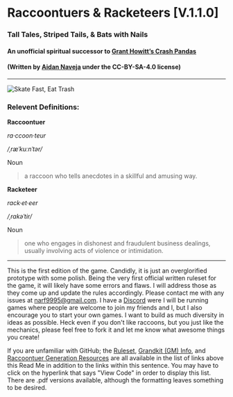 # __Raccoontuers & Racketeers__ [V.1.1.0]
### Tall Tales, Striped Tails, & Bats with Nails
#### An unofficial spiritual successor to [Grant Howitt’s Crash Pandas](https://www.patreon.com/posts/crash-pandas-20172582)
#### (Written by [Aidan Naveja](https://twitter.com/phottache) under the CC-BY-SA-4.0 license)
---



![Skate Fast, Eat Trash](Art/Internet_Memes/skatefasteattrash.jpg)



### Relevent Definitions:



__Raccoontuer__


_ra·ccoon·teur_  


_/ˌræˈkuːnˈtər/_  


Noun


>a raccoon who tells anecdotes in a skillful and amusing way.



__Racketeer__


_rack·et·eer_


_/ˌrakəˈtir/_


Noun


>one who engages in dishonest and fraudulent business dealings, usually involving acts of violence or intimidation.



---



This is the first edition of the game. Candidly, it is just an overglorified prototype with some polish. 
Being the very first official written ruleset for the game, it will likely have some errors and flaws.
I will address those as they come up and update the rules accordingly. Please contact me with any issues at narf9995@gmail.com.
I have a [Discord](https://discord.gg/ypxHt6C) were I will be running games where people are welcome to join my friends and I, but I also encourage you to start your own games.
I want to build as much diversity in ideas as possible.
Heck even if you don't like raccoons, but you just like the mechanics, please feel free to fork it and let me know what awesome things you create!

If you are unfamiliar with GitHub; the [Ruleset](https://github.com/narf9995/Raccoonteurs-Racketeers/blob/master/Rules%20-%20Markdown/Rules.md), [Grandkit (GM) Info](https://github.com/narf9995/Raccoonteurs-Racketeers/blob/master/Rules%20-%20Markdown/Grandkit-Info.md), and [Raccoontuer Generation Resources](https://github.com/narf9995/Raccoonteurs-Racketeers/tree/master/Resources) are all available in the list of links above this Read Me in addition to the links within this sentence.
You may have to click on the hyperlink that says "View Code" in order to display this list.
There are .pdf versions available, although the formatting leaves something to be desired.
